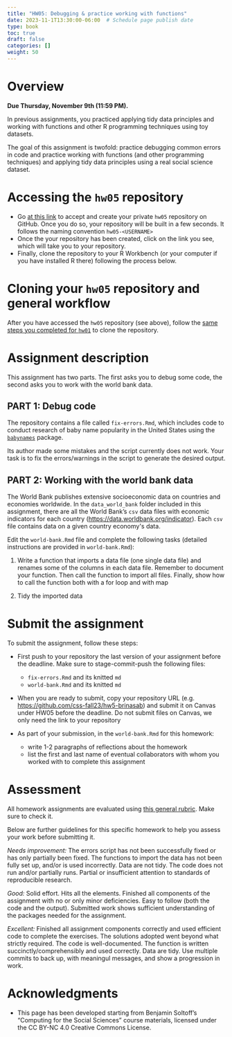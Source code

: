 ```yaml
---
title: "HW05: Debugging & practice working with functions"
date: 2023-11-1T13:30:00-06:00  # Schedule page publish date
type: book
toc: true
draft: false
categories: []
weight: 50
---
```




# Overview

**Due Thursday, November 9th (11:59 PM).**

In previous assignments, you practiced applying tidy data principles and working with functions and other R programming techniques using toy datasets. 

The goal of this assignment is twofold: practice debugging common errors in code and practice working with functions (and other programming techniques) and applying tidy data principles using a real social science dataset.


# Accessing the `hw05` repository

* Go [at this link](https://classroom.github.com/a/Y_PGoY5Y) to accept and create your private `hw05` repository on GitHub. Once you do so, your repository will be built in a few seconds. It follows the naming convention `hw05-<USERNAME>`  
* Once the your repository has been created, click on the link you see, which will take you to your repository. 
* Finally, clone the repository to your R Workbench (or your computer if you have installed R there) following the process below.


# Cloning your `hw05` repository and general workflow

After you have accessed the `hw05` repository (see above), follow the [same steps you completed for `hw01`](/homework/edit-readme/) to clone the repository.


# Assignment description

This assignment has two parts. The first asks you to debug some code, the second asks you to work with the world bank data.


## PART 1: Debug code

The repository contains a file called `fix-errors.Rmd`, which includes code to conduct research of baby name popularity in the United States using the [`babynames`](http://hadley.github.io/babynames/) package. 

Its author made some mistakes and the script currently does not work. Your task is to fix the errors/warnings in the script to generate the desired output.


## PART 2: Working with the world bank data

The World Bank publishes extensive socioeconomic data on countries and economies worldwide. In the `data_world_bank` folder included in this assignment, there are all the World Bank’s `csv` data files with economic indicators for each country (https://data.worldbank.org/indicator). Each `csv` file contains data on a given country economy's data.

Edit the `world-bank.Rmd` file and complete the following tasks (detailed instructions are provided in `world-bank.Rmd`):

1. Write  a function that imports a data file (one single data file) and renames some of the columns in each data file. Remember to document your function. Then call the function to import all files. Finally, show how to call the function both with a for loop and with map

2. Tidy the imported data

<!--
Once you have the data imported, write a brief report exploring and analyzing at least [two variables in the data](http://data.worldbank.org/indicator). Use a combination of descriptive statistics, tables, and figures, and present your results and analysis in a coherent and interpretable manner. The main point is that your report should not just be code and output from R - you also need to include your own written analysis. Submitting the report as an [Quarto document](http://rmarkdown.rstudio.com/) will make this much easier (and is in fact mandatory).
-->


# Submit the assignment

To submit the assignment, follow these steps:

* First push to your repository the last version of your assignment before the deadline. Make sure to stage-commit-push the following files:
    
    - `fix-errors.Rmd` and its knitted `md`
    - `world-bank.Rmd` and its knitted `md`

* When you are ready to submit, copy your repository URL (e.g. https://github.com/css-fall23/hw5-brinasab) and submit it on Canvas under HW05 before the deadline. Do not submit files on Canvas, we only need the link to your repository 

* As part of your submission, in the `world-bank.Rmd` for this homework:
  * write 1-2 paragraphs of reflections about the homework
  * list the first and last name of eventual collaborators with whom you worked with to complete this assignment
  
  
# Assessment

All homework assignments are evaluated using [this general rubric](/faq/homework-evaluations/). Make sure to check it. 

Below are further guidelines for this specific homework to help you assess your work before submitting it.

*Needs improvement:* The errors script has not been successfully fixed or has only partially been fixed. The functions to import the data has not been fully set up, and/or is used incorrectly. Data are not tidy. The code does not run and/or partially runs. Partial or insufficient attention to standards of reproducible research.

*Good:* Solid effort. Hits all the elements. Finished all components of the assignment with no or only minor deficiencies. Easy to follow (both the code and the output). Submitted work shows sufficient understanding of the packages needed for the assignment.

*Excellent:* Finished all assignment components correctly and used efficient code to complete the exercises. The solutions adopted went beyond what strictly required. The code is well-documented. The function is written succinctly/comprehensibly and used correctly. Data are tidy. Use multiple commits to back up, with meaningul messages, and show a progression in work.


# Acknowledgments

* This page has been developed starting from Benjamin Soltoff’s “Computing for the Social Sciences” course materials, licensed under the CC BY-NC 4.0 Creative Commons License.
